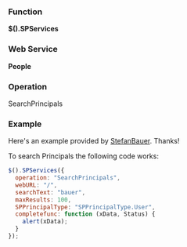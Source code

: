 ### Function

**$().SPServices**

### Web Service

**People**

### Operation

SearchPrincipals

### Example

Here's an example provided by [StefanBauer](http://www.codeplex.com/site/users/view/StefanBauer). Thanks!

To search Principals the following code works:

```javascript
$().SPServices({
  operation: "SearchPrincipals",
  webURL: "/",
  searchText: "bauer",
  maxResults: 100,
  SPPrincipalType: "SPPrincipalType.User",
  completefunc: function (xData, Status) {
    alert(xData);
  }
});
```